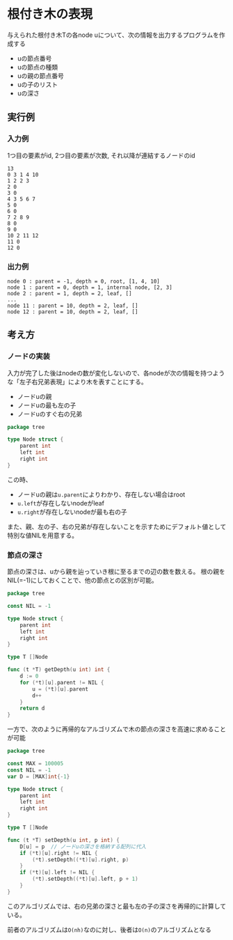 # 根付き木の表現

与えられた根付き木Tの各node uについて、次の情報を出力するプログラムを作成する

- uの節点番号
- uの節点の種類
- uの親の節点番号
- uの子のリスト
- uの深さ

## 実行例
### 入力例

1つ目の要素がid, 2つ目の要素が次数, それ以降が連結するノードのid

```
13
0 3 1 4 10
1 2 2 3
2 0
3 0
4 3 5 6 7
5 0
6 0
7 2 8 9
8 0
9 0
10 2 11 12
11 0
12 0
```

### 出力例
```
node 0 : parent = -1, depth = 0, root, [1, 4, 10]
node 1 : parent = 0, depth = 1, internal node, [2, 3]
node 2 : parent = 1, depth = 2, leaf, []
...
node 11 : parent = 10, depth = 2, leaf, []
node 12 : parent = 10, depth = 2, leaf, []
```

## 考え方
### ノードの実装

入力が完了した後はnodeの数が変化しないので、各nodeが次の情報を持つような「左子右兄弟表現」により木を表すことにする。

- ノードuの親
- ノードuの最も左の子
- ノードuのすぐ右の兄弟

```go
package tree

type Node struct {
	parent int
	left int
	right int
}
```

この時、
- ノードuの親は`u.parent`によりわかり、存在しない場合はroot
- `u.left`が存在しないnodeがleaf
- `u.right`が存在しないnodeが最も右の子

また、親、左の子、右の兄弟が存在しないことを示すためにデフォルト値として特別な値NILを用意する。

### 節点の深さ
節点の深さは、uから親を辿っていき根に至るまでの辺の数を数える。
根の親をNIL(=-1)にしておくことで、他の節点との区別が可能。

```go
package tree

const NIL = -1

type Node struct {
	parent int
	left int
	right int
}

type T []Node

func (t *T) getDepth(u int) int {
	d := 0
	for (*t)[u].parent != NIL {
		u = (*t)[u].parent
		d++
    }
    return d
}
```

一方で、次のように再帰的なアルゴリズムで木の節点の深さを高速に求めることが可能

```go
package tree

const MAX = 100005
const NIL = -1
var D = [MAX]int{-1}

type Node struct {
	parent int
	left int
	right int
}

type T []Node

func (t *T) setDepth(u int, p int) {
	D[u] = p  // ノードuの深さを格納する配列に代入
	if (*t)[u].right != NIL {
        (*t).setDepth((*t)[u].right, p)
    }
    if (*t)[u].left != NIL {
        (*t).setDepth((*t)[u].left, p + 1)
    }
}
```

このアルゴリズムでは、右の兄弟の深さと最も左の子の深さを再帰的に計算している。

前者のアルゴリズムは`O(nh)`なのに対し、後者は`O(n)`のアルゴリズムとなる